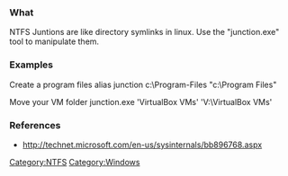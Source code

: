 ### What

NTFS Juntions are like directory symlinks in linux. Use the
"junction.exe" tool to manipulate them.

### Examples

Create a program files alias junction c:\\Program-Files "c:\\Program
Files"

Move your <VirtualBox> VM folder junction.exe 'VirtualBox VMs'
'V:\\VirtualBox VMs'

### References

-   <http://technet.microsoft.com/en-us/sysinternals/bb896768.aspx>

<Category:NTFS> <Category:Windows>

